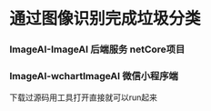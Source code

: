 # 通过图像识别完成垃圾分类
### ImageAI-ImageAI 后端服务 netCore项目
### ImageAI-wchartImageAI 微信小程序端

下载过源码用工具打开直接就可以run起来
